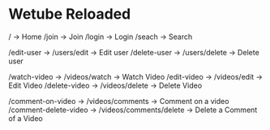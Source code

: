 # Wetube Reloaded

/ -> Home
/join -> Join
/login -> Login
/seach -> Search

/edit-user -> /users/edit -> Edit user
/delete-user -> /users/delete -> Delete user

/watch-video -> /videos/watch -> Watch Video
/edit-video -> /videos/edit -> Edit Video
/delete-video -> /videos/delete -> Delete Video

/comment-on-video -> /videos/comments -> Comment on a video
/comment-delete-video -> /videos/comments/delete -> Delete a Comment of a Video
